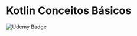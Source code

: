 # Kotlin Conceitos Básicos

![Udemy Badge](https://github.com/Humba01/learning-notecode/assets/59739253/e0c59262-7902-43e1-81f8-b72aeffae4f3)